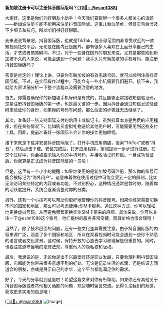 **新加坡注册卡可以注册抖音国际版吗？[[TG💪+ @esim1088](https://t.me/s/esim1088)]**

大家好，这里是你们的好朋友小助手！今天我们要聊聊一个很多人都关心的话题——新加坡注册卡能不能用来注册抖音国际版。这事儿看似简单，但其实背后涉及不少细节和技巧，所以咱们得好好聊聊。

先来说说背景吧。抖音国际版，也就是TikTok，是全球范围内非常受欢迎的一款短视频社交平台。无论是在国内还是国外，都有很多人喜欢在上面分享自己的生活、才艺或者搞笑瞬间。不过，对于一些身在国外的朋友来说，尤其是那些刚到新加坡不久的人来说，可能会遇到一个问题：我手头只有新加坡的手机号码，能注册抖音国际版吗？

答案是肯定的！理论上讲，只要你有新加坡的有效电话号码，就可以顺利注册抖音国际版。不过，在实际操作过程中，可能会有一些小坑需要我们避开。接下来，我就给大家详细分析一下整个流程以及需要注意的地方。

首先，你需要确保你的新加坡手机号码是有效的，并且能够正常接收短信验证码。这是注册抖音国际版的第一步，也是最关键的一步。因为抖音会通过短信发送验证码来验证你的身份，如果你的号码有问题，那么后面的步骤就无法继续了。

其次，准备好一张支持国际支付的信用卡或借记卡。虽然抖音本身是免费的应用程序，但在某些情况下，比如购买虚拟礼物送给其他用户时，可能需要用到这些支付工具。因此，提前准备好一张国际卡会让你的操作更加顺畅。

接下来就是下载并安装抖音国际版了。打开手机应用商店，搜索“TikTok”或者“抖音”，然后点击下载。安装完成后，打开应用程序，按照提示一步步进行注册。在这个过程中，你会被要求输入你的手机号码，并接收验证码短信。一旦成功验证后，你就算是正式成为抖音国际版的一员啦！

但是，这里有一个小小的提醒：如果你使用的是新加坡号码注册，那么你的账号可能会被标记为“海外用户”。这意味着你在使用过程中可能会受到一定的限制，比如无法访问某些特定的内容或者功能。不过别担心，这种情况通常是暂时的，随着你的活跃度提升，系统会逐渐调整对你的分类。

另外，还有一个小技巧可以帮助你更好地管理你的抖音账号。如果你经常需要切换不同的国家和地区，那么可以考虑使用eSIM卡服务。通过这种方式，你可以轻松地更换虚拟号码，从而避免频繁更换实体SIM卡带来的麻烦。具体来说，你可以关注一下@esim1088这个账号，他们提供的服务非常便捷，而且价格也很合理哦！

当然了，除了技术层面的问题，还有一些文化差异需要注意。由于抖音国际版的内容来源广泛，涵盖了多个国家和地区，所以在观看视频时可能会遇到一些你不熟悉的语言或者文化背景。这时候，保持开放的心态去学习和理解是很重要的。同时，也要注意遵守当地的法律法规，尊重他人的隐私权和版权。

最后，我想说的是，无论你是出于兴趣爱好还是职业发展，只要合理利用抖音国际版，它都能为你带来很多意想不到的好处。无论是记录生活的点滴，还是结识志同道合的朋友，亦或是展示自己的才华，这个平台都能满足你的需求。

好了，今天的分享就到这里啦！希望这篇文章对你有所帮助。如果你还有其他关于抖音国际版或者其他相关话题的问题，欢迎随时留言交流。记得关注我们的频道，获取更多实用的信息哦！

[[TG💪+ @esim1088](https://t.me/s/esim1088) ![Image](https://i.postimg.cc/4NQfJmqS/Snipaste-2025-05-13-00-14-12.png)]